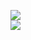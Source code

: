 [![](https://img.shields.io/badge/Made%20With-Github%20Spray-lightgrey.svg?style=for-the-badge&logo=github)](https://github.com/Annihil/github-spray#8097)  
[![](https://i.imgur.com/2DrTn0Z.gif)](https://github.com/Annihil/github-spray)